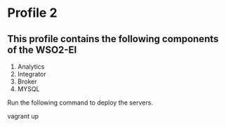 # Profile 2

## This profile contains the following components of the WSO2-EI

1. Analytics
2. Integrator
3. Broker
4. MYSQL

Run the following command to deploy the servers.

vagrant up
